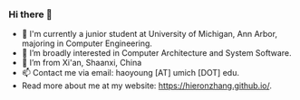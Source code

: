 ### Hi there 👋




- 🔭 I'm currently a junior student at University of Michigan, Ann Arbor, majoring in Computer Engineering.
- 🌱 I’m broadly interested in Computer Architecture and System Software.
- 🤔 I’m from Xi'an, Shaanxi, China
- 📫 Contact me via email: haoyoung [AT] umich [DOT] edu.
- Read more about me at my website: https://hieronzhang.github.io/.


